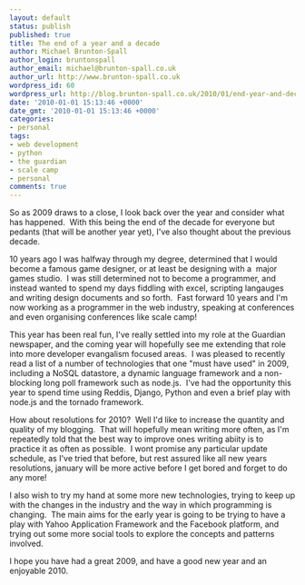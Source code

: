 ```yaml
---
layout: default
status: publish
published: true
title: The end of a year and a decade
author: Michael Brunton-Spall
author_login: bruntonspall
author_email: michael@brunton-spall.co.uk
author_url: http://www.brunton-spall.co.uk
wordpress_id: 60
wordpress_url: http://blog.brunton-spall.co.uk/2010/01/end-year-and-decade/
date: '2010-01-01 15:13:46 +0000'
date_gmt: '2010-01-01 15:13:46 +0000'
categories:
- personal
tags:
- web development
- python
- the guardian
- scale camp
- personal
comments: true
---
```

So as 2009 draws to a close, I look back over the year and consider what has happened. &nbsp;With this being the end of the decade for everyone but pedants (that will be another year yet), I&#39;ve also thought about the previous decade.

10 years ago I was halfway through my degree, determined that I would become a famous game designer, or at least be designing with a &nbsp;major games studio. &nbsp;I was still determined not to become a programmer, and instead wanted to spend my days fiddling with excel, scripting langauges and writing design documents and so forth. &nbsp;Fast forward 10 years and I&#39;m now working as a programmer in the web industry, speaking at conferences and even organising conferences like scale camp!

<!--more-->

This year has been real fun, I&#39;ve really settled into my role at the Guardian newspaper, and the coming year will hopefully see me extending that role into more developer evangalism focused areas. &nbsp;I was pleased to recently read a list of a number of technologies that one &quot;must have used&quot; in 2009, including a NoSQL datastore, a dynamic language framework and a non-blocking long poll framework such as node.js. &nbsp;I&#39;ve had the opportunity this year to spend time using Reddis, Django, Python and even a brief play with node.js and the tornado framework.

How about resolutions for 2010? &nbsp;Well I&#39;d like to increase the quantity and quality of my blogging. &nbsp;That will hopefully mean writing more often, as I&#39;m repeatedly told that the best way to improve ones writing abiity is to practice it as often as possible. &nbsp;I wont promise any particular update schedule, as I&#39;ve tried that before, but rest assured like all new years resolutions, january will be more active before I get bored and forget to do any more!

I also wish to try my hand at some more new technologies, trying to keep up with the changes in the industry and the way in which programming is changing. &nbsp;The main aims for the early year is going to be trying to have a play with Yahoo Application Framework and the Facebook platform, and trying out some more social tools to explore the concepts and patterns involved.

I hope you have had a great 2009, and have a good new year and an enjoyable 2010.

